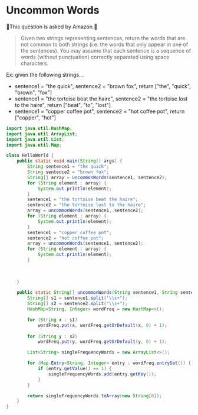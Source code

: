# Uncommon Words

🌴This question is asked by Amazon.🌴

> Given two strings representing sentences, return the words that are not common to both strings (i.e. the words that only appear in one of the sentences). You may assume that each sentence is a sequence of words (without punctuation) correctly separated using space characters.

Ex: given the following strings...

- sentence1 = "the quick", sentence2 = "brown fox", return ["the", "quick", "brown", "fox"]
- sentence1 = "the tortoise beat the haire", sentence2 = "the tortoise lost to the haire", return ["beat", "to", "lost"]
- sentence1 = "copper coffee pot", sentence2 = "hot coffee pot", return ["copper", "hot"]

```java
import java.util.HashMap;
import java.util.ArrayList;
import java.util.List;
import java.util.Map;

class HelloWorld {
    public static void main(String[] args) {
        String sentence1 = "the quick";
        String sentence2 = "brown fox";
        String[] array = uncommonWords(sentence1, sentence2);
        for (String element : array) {
            System.out.println(element);
        }
        sentence1 = "the tortoise beat the haire";
        sentence2 = "the tortoise lost to the haire";
        array = uncommonWords(sentence1, sentence2);
        for (String element : array) {
            System.out.println(element);
        }
        sentence1 = "copper coffee pot";
        sentence2 = "hot coffee pot";
        array = uncommonWords(sentence1, sentence2);
        for (String element : array) {
            System.out.println(element);
        }
        
        
        
    }

    public static String[] uncommonWords(String sentence1, String sentence2) {
        String[] s1 = sentence1.split("\\s+");
        String[] s2 = sentence2.split("\\s+");
        HashMap<String, Integer> wordFreq = new HashMap<>();

        for (String x : s1) 
            wordFreq.put(x, wordFreq.getOrDefault(x, 0) + 1);
        
        for (String y : s2) 
            wordFreq.put(y, wordFreq.getOrDefault(y, 0) + 1);

        List<String> singleFrequencyWords = new ArrayList<>();

        for (Map.Entry<String, Integer> entry : wordFreq.entrySet()) {
            if (entry.getValue() == 1) {
                singleFrequencyWords.add(entry.getKey());
            }
        }

        return singleFrequencyWords.toArray(new String[0]);
    }
}


```
